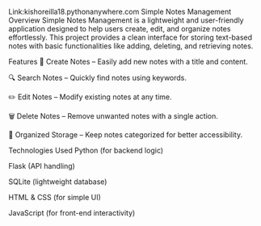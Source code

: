 Link:kishoreilla18.pythonanywhere.com
Simple Notes Management
Overview
Simple Notes Management is a lightweight and user-friendly application designed to help users create, edit, and organize notes effortlessly. This project provides a clean interface for storing text-based notes with basic functionalities like adding, deleting, and retrieving notes.

Features
📝 Create Notes – Easily add new notes with a title and content.

🔍 Search Notes – Quickly find notes using keywords.

✏️ Edit Notes – Modify existing notes at any time.

🗑️ Delete Notes – Remove unwanted notes with a single action.

📁 Organized Storage – Keep notes categorized for better accessibility.

Technologies Used
Python (for backend logic)

Flask (API handling)

SQLite (lightweight database)

HTML & CSS (for simple UI)

JavaScript (for front-end interactivity)
